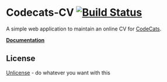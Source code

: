 # Codecats-CV [![Build Status](https://travis-ci.org/obestwalter/codecats-cv.svg?branch=master)](https://travis-ci.org/obestwalter/codecats-cv)

A simple web application to maintain an online CV for [CodeCats](http://codecats.io/).

**[Documentation](http://oliver.bestwalter.de/codecats-cv/)**

## License

[Unlicense](http://unlicense.org/) - do whatever you want with this
